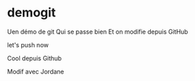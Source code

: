 # demogit
Uen démo de git
Qui se passe bien
Et on modifie depuis GitHub

let's push now

Cool depuis Github

Modif avec Jordane